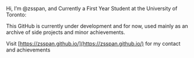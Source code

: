 Hi, I’m @zsspan, and Currently a First Year Student at the University of Toronto:

This GitHub is currently under development and for now, used mainly as an archive of side 
projects and minor achievements.

Visit [https://zsspan.github.io/](https://zsspan.github.io/) for my contact and achievements
